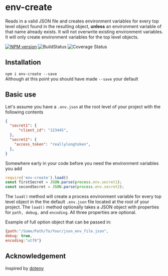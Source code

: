 # env-create

Reads in a valid JSON file and creates environment variables for every top level object found in the resulting object, **unless** an environment variable of that name already exists. It will not overwrite existing environment variables. It will only create environment variables for the top level objects.  

[![NPM version](https://img.shields.io/npm/v/env-create.svg?style=flat-square)](~https://www.npmjs.com/package/env-create~) 
![BuildStatus](https://img.shields.io/travis/Rolias/env-create.svg)
![Coverage Status](https://img.shields.io/badge/coverage-100%25-brightgreen.svg)




## Installation  

`npm i env-create --save`  
Although at this point you should have made `--save` your default

## Basic use

Let's assume you have a `.env.json` at the root level of your project with the following contents

```JSON
{
  "secret1": {
      "client_id": "123445",
  },
  "secret2": {
    "access_token": "reallylongtoken",
  },
}
```

Somewhere early in your code before you need the environment variables you add  

```javascript
require('env-create').load() 
const firstSecret = JSON.parse(process.env.secret1);
const secondSecret = JSON.parse(process.env.secret2);
```

The `load()` method will create a process environment variable for every top level object in the the default `.env.json` file located at the root of your project. The `load()` method optionally takes a JSON object with properties for `path, debug,` and `encoding`. All three properties are optional.  

Example of full option object that can be passed in: 

```javascript
{path:"/Some/Path/To/Your/json_env_file.json",
debug: true,
encoding:"utf8"}
```

## Acknowledgement

Inspired by [dotenv](https://github.com/motdotla/dotenv)

